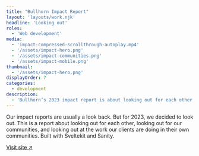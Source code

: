 ```yaml
---
title: "Bullhorn Impact Report"
layout: 'layouts/work.njk'
headline: 'Looking out'
roles: 
  - 'Web development'
media: 
  - 'impact-compressed-scrollthrough-autoplay.mp4'
  - '/assets/impact-hero.png'
  - '/assets/impact-communities.png'
  - '/assets/impact-mobile.png'
thumbnail:
  - '/assets/impact-hero.png'
displayOrder: 7
categories:
  - development
description:
  - 'Bullhorn’s 2023 impact report is about looking out for each other, our clients, and our communities. Built with Sveltekit and Sanity.'
---
```


Our impact reports are usually a look back. But for 2023, we decided to look out. This is a report about looking out for each other, looking out for our communities, and looking out at the work our clients are doing in their own communities. Built with Sveltekit and Sanity. 

<a href="https://impact.bullhorncreative.com" target="_blank" rel="noopener noreferrer">Visit site ↗</a>